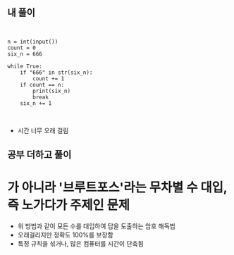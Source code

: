 ## 내 풀이

<pre>
<code>

n = int(input())
count = 0
six_n = 666

while True:
    if "666" in str(six_n):
        count += 1
    if count == n:
        print(six_n)
        break
    six_n += 1

</code>
</pre>

- 시간 너무 오래 걸림

## 공부 더하고 풀이 
# 가 아니라 '브루트포스'라는 무차별 수 대입, 즉 노가다가 주제인 문제
- 위 방법과 같이 모든 수를 대입하여 답을 도출하는 암호 해독법
- 오래걸리지만 정확도 100%를 보장함
- 특정 규칙을 섞거나, 많은 컴퓨터를  시간이 단축됨
